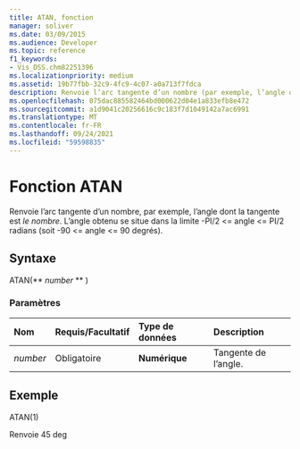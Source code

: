 ```yaml
---
title: ATAN, fonction
manager: soliver
ms.date: 03/09/2015
ms.audience: Developer
ms.topic: reference
f1_keywords:
- Vis_DSS.chm82251396
ms.localizationpriority: medium
ms.assetid: 19b77fbb-32c9-4fc9-4c07-a0a713f7fdca
description: Renvoie l’arc tangente d’un nombre (par exemple, l’angle dont la tangente a la valeur number). L’angle obtenu se situe dans la limite -PI/2 <= angle <= PI/2 radians (soit -90 <= angle <= 90 degrés).
ms.openlocfilehash: 075dac885582464bd000622d04e1a833efb8e472
ms.sourcegitcommit: a1d9041c20256616c9c183f7d1049142a7ac6991
ms.translationtype: MT
ms.contentlocale: fr-FR
ms.lasthandoff: 09/24/2021
ms.locfileid: "59598835"
---
```

# <a name="atan-function"></a>Fonction ATAN

Renvoie l’arc tangente d’un nombre, par exemple, l’angle dont la tangente est  _le nombre_. L’angle obtenu se situe dans la limite -PI/2 <= angle <= PI/2 radians (soit -90 <= angle <= 90 degrés). 
  
## <a name="syntax"></a>Syntaxe

ATAN(** *number* ** ) 
  
### <a name="parameters"></a>Paramètres

|**Nom**|**Requis/Facultatif**|**Type de données**|**Description**|
|:-----|:-----|:-----|:-----|
| _number_ <br/> |Obligatoire  <br/> |**Numérique** <br/> |Tangente de l’angle.  <br/> |
   
## <a name="example"></a>Exemple

ATAN(1) 
  
Renvoie 45 deg 
  

